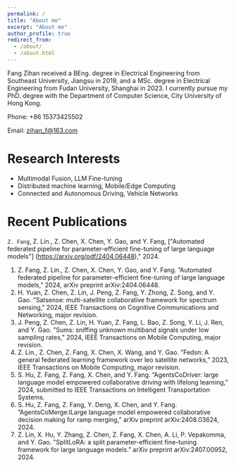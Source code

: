 ```yaml
---
permalink: /
title: "About me"
excerpt: "About me"
author_profile: true
redirect_from: 
  - /about/
  - /about.html
---
```


Fang Zihan received a BEng. degree in Electrical Engineering from Southeast University, Jiangsu in 2019, and a MSc. degree in Electrical Engineering from Fudan University, Shanghai in 2023. I currently pursue my PhD. degree with the Department of Computer Science, City University of Hong Kong.

Phone: +86 15373425502

Email: zihan_f@163.com

<!-- Address: Science Building, Room 608, Handan Road, Fudan University, China -->

Research Interests
======
* Multimodal Fusion, LLM Fine-tuning
* Distributed machine learning, Mobile/Edge Computing
* Connected and Autonomous Driving, Vehicle Networks


Recent Publications
======
 `Z. Fang`, Z. Lin., Z. Chen, X. Chen, Y. Gao, and Y. Fang, ["Automated federated pipeline for parameter-efficient fine-tuning of large language models"] (https://arxiv.org/pdf/2404.06448)," 2024.

 
1. Z. Fang, Z. Lin., Z. Chen, X. Chen, Y. Gao, and Y. Fang. ”Automated federated
pipeline for parameter-efficient fine-tuning of large language models,” 2024, arXiv
preprint arXiv:2404.06448.
3. H. Yuan, Z. Chen, Z. Lin, J. Peng, Z. Fang, Y. Zhong, Z. Song, and Y. Gao.
”Satsense: multi-satellite collaborative framework for spectrum sensing,” 2024, IEEE
Transactions on Cognitive Communications and Networking, major revision.
4. J. Peng, Z. Chen, Z. Lin, H. Yuan, Z. Fang, L. Bao, Z. Song, Y. Li, J. Ren, and Y.
Gao. ”Sums: sniffing unknown multiband signals under low sampling rates,” 2024,
IEEE Transactions on Mobile Computing, major revision.
5. Z. Lin., Z. Chen, Z. Fang, X. Chen, X. Wang, and Y. Gao. ”Fedsn: A general
federated learning framework over leo satellite networks,” 2023, IEEE Transactions
on Mobile Computing, major revision.
6. S. Hu, Z. Fang, Z. Fang, X. Chen, and Y. Fang. ”AgentsCoDriver: large language
model empowered collaborative driving with lifelong learning,” 2024, submitted to
IEEE Transactions on Intelligent Transportation Systems.
7. S. Hu, Z. Fang, Z. Fang, Y. Deng, X. Chen, and Y. Fang. ”AgentsCoMerge:lLarge
language model empowered collaborative decision making for ramp merging,” arXiv
preprint arXiv:2408.03624, 2024.
8. Z. Lin, X. Hu, Y. Zhang, Z. Chen, Z. Fang, X. Chen, A. Li, P. Vepakomma,
and Y. Gao. ”SplitLoRA: a split parameter-efficient fine-tuning framework for large
language models.” arXiv preprint arXiv:2407.00952, 2024.

